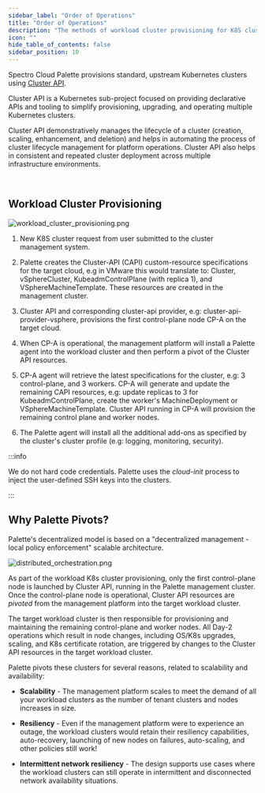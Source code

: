 ```yaml
---
sidebar_label: "Order of Operations"
title: "Order of Operations"
description: "The methods of workload cluster provisioning for K8S clusters with Palette"
icon: ""
hide_table_of_contents: false
sidebar_position: 10
---
```


Spectro Cloud Palette provisions standard, upstream Kubernetes clusters using
[Cluster API](https://cluster-api.sigs.k8s.io/).

Cluster API is a Kubernetes sub-project focused on providing declarative APIs and tooling to simplify provisioning,
upgrading, and operating multiple Kubernetes clusters.

Cluster API demonstratively manages the lifecycle of a cluster (creation, scaling, enhancement, and deletion) and helps
in automating the process of cluster lifecycle management for platform operations. Cluster API also helps in consistent
and repeated cluster deployment across multiple infrastructure environments.

<br />

## Workload Cluster Provisioning

![workload_cluster_provisioning.png](/architecture_orchestartion-spectrocloud_provision-flow.png)

1. New K8S cluster request from user submitted to the cluster management system.

2. Palette creates the Cluster-API (CAPI) custom-resource specifications for the target cloud, e.g in VMware this would
   translate to: Cluster, vSphereCluster, KubeadmControlPlane (with replica 1), and VSphereMachineTemplate. These
   resources are created in the management cluster.

3. Cluster API and corresponding cluster-api provider, e.g: cluster-api-provider-vsphere, provisions the first
   control-plane node CP-A on the target cloud.

4. When CP-A is operational, the management platform will install a Palette agent into the workload cluster and then
   perform a pivot of the Cluster API resources.

5. CP-A agent will retrieve the latest specifications for the cluster, e.g: 3 control-plane, and 3 workers. CP-A will
   generate and update the remaining CAPI resources, e.g: update replicas to 3 for KubeadmControlPlane, create the
   worker's MachineDeployment or VSphereMachineTemplate. Cluster API running in CP-A will provision the remaining
   control plane and worker nodes.

6. The Palette agent will install all the additional add-ons as specified by the cluster's cluster profile (e.g:
   logging, monitoring, security).

:::info

We do not hard code credentials. Palette uses the _cloud-init_ process to inject the user-defined SSH keys into the
clusters.

:::

## Why Palette Pivots?

Palette's decentralized model is based on a "decentralized management - local policy enforcement" scalable architecture.

![distributed_orchestration.png](/architecture_orchestartion-spectrocloud_distributed-flow.png)

As part of the workload K8s cluster provisioning, only the first control-plane node is launched by Cluster API, running
in the Palette management cluster. Once the control-plane node is operational, Cluster API resources are _pivoted_ from
the management platform into the target workload cluster.

The target workload cluster is then responsible for provisioning and maintaining the remaining control-plane and worker
nodes. All Day-2 operations which result in node changes, including OS/K8s upgrades, scaling, and K8s certificate
rotation, are triggered by changes to the Cluster API resources in the target workload cluster.

Palette pivots these clusters for several reasons, related to scalability and availability:

- **Scalability** - The management platform scales to meet the demand of all your workload clusters as the number of
  tenant clusters and nodes increases in size.

- **Resiliency** - Even if the management platform were to experience an outage, the workload clusters would retain
  their resiliency capabilities, auto-recovery, launching of new nodes on failures, auto-scaling, and other policies
  still work!

- **Intermittent network resiliency** - The design supports use cases where the workload clusters can still operate in
  intermittent and disconnected network availability situations.
